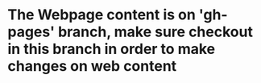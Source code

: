 # The Webpage content is on 'gh-pages' branch, make sure checkout in this branch in order to make changes on web content 
